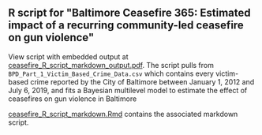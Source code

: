 R script for "Baltimore Ceasefire 365: Estimated impact of a recurring community-led ceasefire on gun violence"
---------------------------------------------------------------------

View script with embedded output at [ceasefire_R_script_markdown_output.pdf](ceasefire_R_script_markdown_output.pdf). The script pulls from  `BPD_Part_1_Victim_Based_Crime_Data.csv` which contains every victim-based crime reported by the City of Baltimore between January 1, 2012 and July 6, 2019, and fits a Bayesian multilevel model to estimate the effect of ceasefires on gun violence in Baltimore

[ceasefire_R_script_markdown.Rmd](ceasefire_R_script_markdown.Rmd) contains the associated markdown script.
